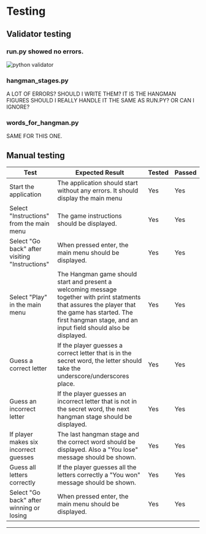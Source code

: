 # Testing

## Validator testing

### run.py showed no errors.

![python validator](documentation/images/python-validator.png)

### hangman_stages.py
A LOT OF ERRORS? SHOULD I WRITE THEM? IT IS THE HANGMAN FIGURES SHOULD I REALLY HANDLE IT THE SAME AS RUN.PY? OR CAN I IGNORE?

### words_for_hangman.py
SAME FOR THIS ONE.

## Manual testing

| Test | Expected Result | Tested | Passed |
| --- | --- | --- | --- |
| Start the application | The application should start without any errors.  It should display the main menu | Yes | Yes |
| Select "Instructions" from the main menu | The game instructions should be displayed. | Yes | Yes |
| Select "Go back" after visiting "Instructions" | When pressed enter, the main menu should be displayed. | Yes | Yes |
| Select "Play" in the main menu | The Hangman game should start and present a welcoming message together with print statments that assures the player that the game has started. The first hangman stage, and an input field should also be displayed.| Yes | Yes |
| Guess a correct letter | If the player guesses a correct letter that is in the secret word, the letter should take the underscore/underscores place. | Yes | Yes |
| Guess an incorrect letter | If the player guesses an incorrect letter that is not in the secret word, the next hangman stage should be displayed. | Yes | Yes |
| If player makes six incorrect guesses | The last hangman stage and the correct word should be displayed. Also a "You lose" message should be shown. | Yes | Yes |
| Guess all letters correctly | If the player guesses all the letters correctly a "You won" message should be shown. | Yes | Yes |
| Select "Go back" after winning or losing | When pressed enter, the main menu should be displayed. | Yes | Yes |
___
